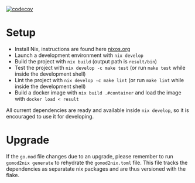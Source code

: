 [![codecov](https://codecov.io/gh/growteer/api/graph/badge.svg?token=Y6SAD10060)](https://codecov.io/gh/growteer/api)

# Setup

- Install Nix, instructions are found here [nixos.org](https://nixos.org/download/)
- Launch a development environment with `nix develop`
- Build the project with `nix build` (output path is `result/bin`)
- Test the project with `nix develop -c make test` (or run `make test` while inside the development shell)
- Lint the project with `nix develop -c make lint` (or run `make lint` while inside the development shell)
- Build a docker image with `nix build .#container` and load the image with `docker load < result`

All current dependencies are ready and available inside `nix develop`, so it is encouraged to use it for developing.

# Upgrade

If the `go.mod` file changes due to an upgrade, please remember to run `gomod2nix generate` to rehydrate the `gomod2nix.toml` file. This file
tracks the dependencies as separatate nix packages and are thus versioned with the flake.
